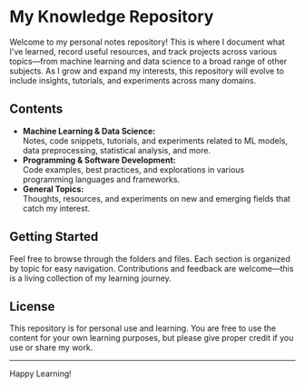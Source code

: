 # My Knowledge Repository

Welcome to my personal notes repository! This is where I document what I've learned, record useful resources, and track projects across various topics—from machine learning and data science to a broad range of other subjects. As I grow and expand my interests, this repository will evolve to include insights, tutorials, and experiments across many domains.

## Contents

- **Machine Learning & Data Science:**  
  Notes, code snippets, tutorials, and experiments related to ML models, data preprocessing, statistical analysis, and more.
- **Programming & Software Development:**  
  Code examples, best practices, and explorations in various programming languages and frameworks.
- **General Topics:**  
  Thoughts, resources, and experiments on new and emerging fields that catch my interest.

## Getting Started

Feel free to browse through the folders and files. Each section is organized by topic for easy navigation. Contributions and feedback are welcome—this is a living collection of my learning journey.

## License

This repository is for personal use and learning. You are free to use the content for your own learning purposes, but please give proper credit if you use or share my work.

---

Happy Learning!
